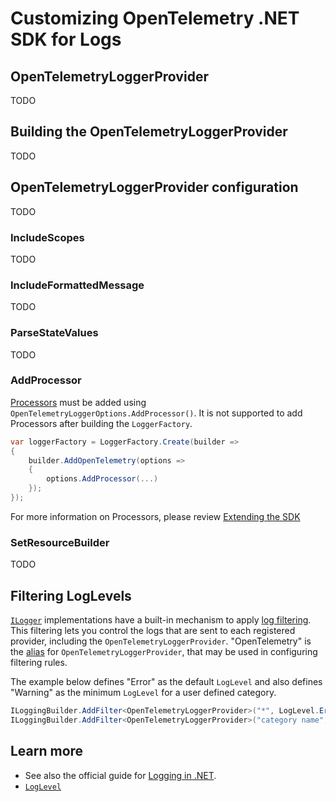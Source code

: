 # Customizing OpenTelemetry .NET SDK for Logs

## OpenTelemetryLoggerProvider

TODO

## Building the OpenTelemetryLoggerProvider

TODO

## OpenTelemetryLoggerProvider configuration

TODO

### IncludeScopes

TODO

### IncludeFormattedMessage

TODO

### ParseStateValues

TODO

### AddProcessor

[Processors](https://github.com/open-telemetry/opentelemetry-specification/blob/main/specification/logs/logging-library-sdk.md#logprocessor)
must be added using `OpenTelemetryLoggerOptions.AddProcessor()`.
It is not supported to add Processors after building the `LoggerFactory`.

```csharp
var loggerFactory = LoggerFactory.Create(builder =>
{
    builder.AddOpenTelemetry(options =>
    {
        options.AddProcessor(...)
    });
});
```

For more information on Processors, please review [Extending the SDK](../extending-the-sdk/README.md#processor)

### SetResourceBuilder

TODO

## Filtering LogLevels

[`ILogger`](https://docs.microsoft.com/dotnet/core/extensions/logging)
implementations have a built-in mechanism to apply [log
filtering](https://docs.microsoft.com/dotnet/core/extensions/logging?tabs=command-line#how-filtering-rules-are-applied).
This filtering lets you control the logs that are sent to each registered
provider, including the `OpenTelemetryLoggerProvider`. "OpenTelemetry" is the
[alias](https://docs.microsoft.com/dotnet/api/microsoft.extensions.logging.provideraliasattribute)
for `OpenTelemetryLoggerProvider`, that may be used in configuring filtering
rules.

The example below defines "Error" as the default `LogLevel`
and also defines "Warning" as the minimum `LogLevel` for a user defined category.

```csharp
ILoggingBuilder.AddFilter<OpenTelemetryLoggerProvider>("*", LogLevel.Error);
ILoggingBuilder.AddFilter<OpenTelemetryLoggerProvider>("category name", LogLevel.Warning);
```

## Learn more

* See also the official guide for
  [Logging in .NET](https://docs.microsoft.com/dotnet/core/extensions/logging).
* [`LogLevel`](https://docs.microsoft.com/dotnet/api/microsoft.extensions.logging.loglevel)
